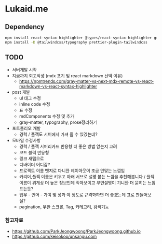 # Lukaid.me

## Dependency

```bash
npm install react-syntax-highlighter @types/react-syntax-highlighter gray-matter react-icons react-markdown remark-gfm
npm install -D @tailwindcss/typography prettier-plugin-tailwindcss
```

## TODO

- 서버개발 시작
- 지금까지 회고작성 (mdx 포기 및 react markdown 선택 이유)
  - https://npmtrends.com/gray-matter-vs-next-mdx-remote-vs-react-markdown-vs-react-syntax-highlighter
- post 개발
  - ul 태그 수정
  - inline code 수정
  - 표 수정
  - mdComponents 수정 및 추가
  - gray-matter, typography, prose정리하기
- 포트폴리오 개발
  - 경력 / 플젝도 서버에서 가져 올 수 있겠는데?
- 모바일 수정사항
  - 경력 / 플젝 서머리카드 반응형 더 좋은 방법 없는지 고려
  - 코드 블럭 반응형
  - 링크 새탭으로
  - 디바이더 어디감?
  - 프로젝트 이름 뱃지로 다니깐 레이아웃이 조금 안맞는 느낌임
  - 커리어,플젝 이름은 키우고 아래 서브로 설명 붙는 느낌을 추천해봅니다 / 플젝이름이 위계상 더 높은 정보인데 작아보이고 부연설명이 기니깐 더 묻히는 느낌드는듯?
  - 업무 - 언어 - 기여 및 성과 이 정도로 규격화하면 더 좋겠는데 표로 만들어보실?
  - pagination, 무한 스크롤, Tag, 카테고리, 검색기능

### 참고자료

- https://github.com/ParkJeongwoong/ParkJeongwoong.github.io
- https://github.com/keisokoo/unsangu.com
